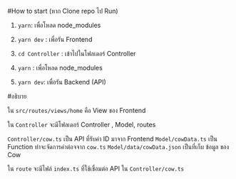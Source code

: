 #How to start (หาก Clone repo ไป  Run)

1. `yarn`: เพื่อโหลด node_modules
   
2. `yarn dev` : เพื่อรัน Frontend

3. `cd Controller` : เข้าไปในโฟลเดอร์ Controller

5. `yarn` : เพื่อโหลด node_modules
4. `yarn dev`: เพื่อรัน Backend (API)

#อธิบาย

ใน `src/routes/views/home` คือ View ของ Frontend

ใน `Controller` จะมีโฟลเดอร์ Controller , Model, routes

`Controller/cow.ts` เป็น API ที่รับค่า ID มาจาก Frontend
`Model/cowData.ts` เป็น Function ทำจะจัดการค่าต่อจจาก `cow.ts`
`Model/data/cowData.json` เป็นที่เก็บ ข้อมูล ของ  Cow

ใน `route` จะมีไฟล์ `index.ts` ที่ใช้เชื่อมต่อ API ใน `Controller/cow.ts`
